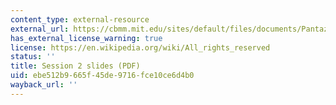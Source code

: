 ```yaml
---
content_type: external-resource
external_url: https://cbmm.mit.edu/sites/default/files/documents/Pantazis_MEGworkshop_decoding.pdf
has_external_license_warning: true
license: https://en.wikipedia.org/wiki/All_rights_reserved
status: ''
title: Session 2 slides (PDF)
uid: ebe512b9-665f-45de-9716-fce10ce6d4b0
wayback_url: ''
---
```


